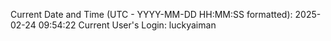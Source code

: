 Current Date and Time (UTC - YYYY-MM-DD HH:MM:SS formatted): 2025-02-24 09:54:22
Current User's Login: luckyaiman
